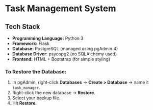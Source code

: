 # Task Management System

## Tech Stack

- **Programming Language:** Python 3
- **Framework:** Flask
- **Database:** PostgreSQL (managed using pgAdmin 4)
- **Database Driver:** psycopg2 (no SQLAlchemy used)
- **Frontend:** HTML + Bootstrap (for simple styling)


### To Restore the Database:
1. In pgAdmin, right-click **Databases** → **Create > Database** → name it `task_manager`.
2. Right-click the new database → **Restore**.
3. Select your backup file.
4. Hit **Restore**.
